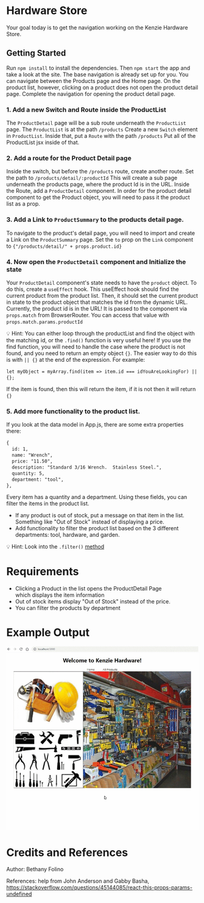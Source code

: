 # Hardware Store

Your goal today is to get the navigation working on the Kenzie Hardware Store.

## Getting Started

Run `npm install` to install the dependencies. Then `npm start` the app and take a look at the site. The base navigation is already set up for you. You can navigate between the Products page and the Home page. On the product list, however, clicking on a product does not open the product detail page. Complete the navigation for opening the product detail page.

### 1. Add a new Switch and Route inside the ProductList

The `ProductDetail` page will be a sub route underneath the `ProductList` page. The `ProductList` is at the path `/products` Create a new `Switch` element in `ProductList`. Inside that, put a `Route` with the path `/products` Put all of the ProductList jsx inside of that.

### 2. Add a route for the Product Detail page

Inside the switch, but before the `/products` route, create another route. Set the path to `/products/detail/:productId` This will create a sub page underneath the products page, where the product Id is in the URL. Inside the Route, add a `ProductDetail` component. In order for the product detail component to get the Product object, you will need to pass it the product list as a prop.

### 3. Add a Link to `ProductSummary` to the products detail page.

To navigate to the product's detail page, you will need to import and create a Link on the `ProductSummary` page. Set the `to` prop on the `Link` component to `{"/products/detail/" + props.product.id}`

### 4. Now open the `ProductDetail` component and Initialize the state

Your `ProductDetail` component's state needs to have the `product` object. To do this, create a `useEffect` hook. This useEffect hook should find the current product from the product list. Then, it should set the current product in state to the product object that matches the id from the dynamic URL. Currently, the product id is in the URL! It is passed to the component via `props.match` from BrowserRouter. You can access that value with `props.match.params.productId`

💡 Hint: You can either loop through the productList and find the object with the matching id, or the `.find()` function is very useful here! If you use the find function, you will need to handle the case where the product is not found, and you need to return an empty object `{}`. The easier way to do this is with `|| {}` at the end of the expression. For example:

```
let myObject = myArray.find(item => item.id === idYouAreLookingFor) || {};
```

If the item is found, then this will return the item, if it is not then it will return `{}`

### 5. Add more functionality to the product list.

If you look at the data model in App.js, there are some extra properties there:

```
{
  id: 1,
  name: "Wrench",
  price: "11.50",
  description: "Standard 3/16 Wrench.  Stainless Steel.",
  quantity: 5,
  department: "tool",
},
```

Every item has a quantity and a department. Using these fields, you can filter the items in the product list.

- If any product is out of stock, put a message on that item in the list. Something like "Out of Stock" instead of displaying a price.
- Add functionality to filter the product list based on the 3 different departments: tool, hardware, and garden.

💡 Hint: Look into the `.filter()` [method](https://developer.mozilla.org/en-US/docs/Web/JavaScript/Reference/Global_Objects/Array/filter)

# Requirements

- Clicking a Product in the list opens the ProductDetail Page which displays the item information
- Out of stock items display "Out of Stock" instead of the price.
- You can filter the products by department

# Example Output

![](./src/img/exampleOutput.gif)

# Credits and References

Author: Bethany Folino

References: help from John Anderson and Gabby Basha, https://stackoverflow.com/questions/45144085/react-this-props-params-undefined

